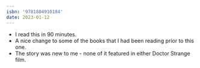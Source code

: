 ```yaml
---
isbn: '9781804910184'
date: 2023-01-12
---
```


- I read this in 90 minutes. 
- A nice change to some of the books that I had been reading prior to this one.
- The story was new to me - none of it featured in either Doctor Strange film.
